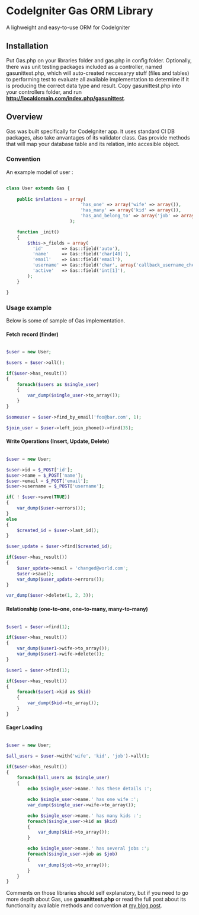 # CodeIgniter Gas ORM Library

A lighweight and easy-to-use ORM for CodeIgniter

## Installation

Put Gas.php on your libraries folder and gas.php in config folder. Optionally, there was unit testing packages included as a controller, named gasunittest.php, which will auto-created neccesaryy stuff (files and tables) to performing test to evaluate all available implementation to determine if it is producing the correct data type and result. Copy gasunittest.php into your controllers folder, and run **http://localdomain.com/index.php/gasunittest**.

## Overview

Gas was built specifically for CodeIgniter app. It uses standard CI DB packages, also take anvantages of its validator class. Gas provide methods that will map your database table and its relation, into accesible object.

### Convention

An example model of user :

```php

class User extends Gas {
    
    public $relations = array(
                            'has_one' => array('wife' => array()),
                            'has_many' => array('kid' => array()),
                            'has_and_belong_to' => array('job' => array()),
                        );

    function _init()
    {
        $this->_fields = array(
          'id'       => Gas::field('auto'),
          'name'     => Gas::field('char[40]'),
          'email'    => Gas::field('email'),
          'username' => Gas::field('char', array('callback_username_check')),
          'active'   => Gas::field('int[1]'),
        );
    }

}

```

### Usage example

Below is some of sample of Gas implementation.

#### Fetch record (finder)

```php

$user = new User;

$users = $user->all();

if($user->has_result())
{
    foreach($users as $single_user)
    {
        var_dump($single_user->to_array());
    }
}

$someuser = $user->find_by_email('foo@bar.com', 1);

$join_user = $user->left_join_phone()->find(35);

```

#### Write Operations (Insert, Update, Delete)

```php

$user = new User;

$user->id = $_POST['id'];
$user->name = $_POST['name'];
$user->email = $_POST['email'];
$user->username = $_POST['username'];

if( ! $user->save(TRUE))
{
    var_dump($user->errors());
}
else 
{
    $created_id = $user->last_id();
}

$user_update = $user->find($created_id);

if($user->has_result())
{
    $user_update->email = 'changed@world.com';
    $user->save();
    var_dump($user_update->errors());
}

var_dump($user->delete(1, 2, 3));

```

#### Relationship (one-to-one, one-to-many, many-to-many)

```php

$user1 = $user->find(1);

if($user->has_result())
{
    var_dump($user1->wife->to_array());
    var_dump($user1->wife->delete());
}

$user1 = $user->find(1);

if($user->has_result())
{
    foreach($user1->kid as $kid)
    {
        var_dump($kid->to_array());
    }
}

```

#### Eager Loading

```php

$user = new User;

$all_users = $user->with('wife', 'kid', 'job')->all(); 

if($user->has_result())
{
    foreach($all_users as $single_user)
    {
        echo $single_user->name.' has these details :';

        echo $single_user->name.' has one wife :';
        var_dump($single_user->wife->to_array()); 

        echo $single_user->name.' has many kids :';
        foreach($single_user->kid as $kid) 
        {
            var_dump($kid->to_array()); 
        }

        echo $single_user->name.' has several jobs :';
        foreach($single_user->job as $job) 
        {
            var_dump($job->to_array()); 
        }
    }
}

```

Comments on those libraries should self explanatory, but if you need to go more depth about Gas, use **gasunittest.php** or read the full post about its functionality available methods and convention at [my blog post](http://taufanaditya.com/gas-orm "Gas ORM").





